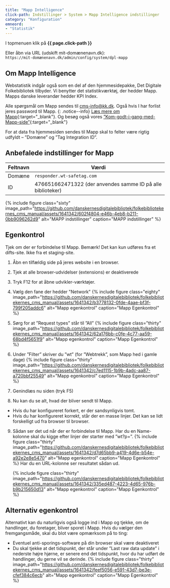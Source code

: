 ```yaml
---
title: "Mapp Intelligence"
click-path: Indstillinger > System > Mapp Intelligence indstillinger
category: "Konfiguration"
emneord: 
- "Statistik"
---
```

I topmenuen klik på **{{ page.click-path }}**

Eller åbn via URL (udskift mit-domænenavn.dk):\
`https://mit-domænenavn.dk/admin/config/system/dpl-mapp`

## Om Mapp Intelligence
Webstatistik indgår også som en del af den hjemmesidepakke, Det Digitale Folkebibliotek tilbyder. Vi benytter det statistikværktøj, der hedder Mapp. Mapps danske leverandør hedder KPI Index.

Alle spørgsmål om Mapp sendes til [cms-info@kk.dk](mailto:cms-info@kk.dk). Også hvis I har forlist jeres password til Mapp.
{: .notice--info}
[Læs mere om Mapp](https://detdigitalefolkebibliotek.dk/section/i-brug-paa-biblioteket/bibliotekernes-web-og-appstatistik){:target="_blank"}. Og besøg også vores [”Kom-godt-i-gang-med-Mapp-side”](https://detdigitalefolkebibliotek.dk/node/103){:target="_blank"}

For at data fra hjemmesiden sendes til Mapp skal to felter være rigtig udfyldt – ”Domæne” og ”Tag
Integration ID”.

## Anbefalede indstillinger for Mapp

|Feltnavn|Værdi|
|---|---|
|Domæne|`responder.wt-safetag.com`|
|ID|476651662471322 (der anvendes samme ID på alle biblioteker)|

{% include figure class="sixty" image_path="https://github.com/danskernesdigitalebibliotek/folkebibliotekernes_cms_manual/assets/1641342/602f4804-e46b-4eb8-b211-0bb9096262d9" alt="MAPP indstillinger" caption="MAPP indstillinger" %} 

## Egenkontrol
Tjek om der er forbindelse til Mapp. Bemærk! Det kan kun udføres fra et difts-site. Ikke fra et staging-site.
1. Åbn en tilfældig side på jeres website i en browser.
2. Tjek at alle browser-udvidelser (extensions) er deaktiverede
3. Tryk F12 for at åbne udvikler-værktøjer.

4. Vælg den fane der hedder "Network"
    {% include figure class="eighty" image_path="https://github.com/danskernesdigitalebibliotek/folkebibliotekernes_cms_manual/assets/1641342/b3778132-0fde-4aae-bf3f-799f205addc6" alt="Mapp egenkontrol" caption="Mapp Egenkontrol" %} 

5. Sørg for at ”Request types” står til ”All”
    {% include figure class="thirty" image_path="https://github.com/danskernesdigitalebibliotek/folkebibliotekernes_cms_manual/assets/1641342/62a176bb-c0fe-4c77-aa59-68bd4f5651f9" alt="Mapp egenkontrol" caption="Mapp Egenkontrol" %} 

6. Under ”Filter” skriver du ”wt” (for ”Webtrekk”, som Mapp hed i gamle dage)
    {% include figure class="thirty" image_path="https://github.com/danskernesdigitalebibliotek/folkebibliotekernes_cms_manual/assets/1641342/c7ed1115-1b9b-4adc-aa87-a720bbf25549" alt="Mapp egenkontrol" caption="Mapp Egenkontrol" %} 

7. Genindlæs nu siden (tryk F5)
8. Nu kan du se alt, hvad der bliver sendt til Mapp.
- Hvis du har konfigureret forkert, er der sandsynligvis tomt.
- Hvis du har konfigureret korrekt, står der en masse linjer. Det kan se lidt forskelligt ud fra browser til browser.

9. Sådan ser det ud når der er forbindelse til Mapp. Har du en Name-kolonne skal du kigge efter linjer der starter med ”wt?p=”.
    {% include figure class="thirty" image_path="https://github.com/danskernesdigitalebibliotek/folkebibliotekernes_cms_manual/assets/1641342/d7d65bb9-a419-4d6e-b54e-a92e2e8e5470" alt="Mapp egenkontrol" caption="Mapp Egenkontrol" %} Har du en URL-kolonne ser resultatet sådan ud.
  
   {% include figure class="thirty" image_path="https://github.com/danskernesdigitalebibliotek/folkebibliotekernes_cms_manual/assets/1641342/335ed487-4223-4d65-976b-b9b215650d13" alt="Mapp egenkontrol" caption="Mapp Egenkontrol" %} 

## Alternativ egenkontrol
Alternativt kan du naturligvis også logge ind i Mapp og tjekke, om de handlinger, du foretager, bliver sporet i Mapp.
Hvis du vælger den fremgangsmåde, skal du blot være opmærksom på to ting:

- Eventuel anti-sporings-software på din browser skal være deaktiveret
- Du skal tjekke at det tidspunkt, der står under ”Last raw data update” i nederste højre hjørne, er senere end det tidspunkt, hvor du har udført de handlinger, du gerne vil se derinde.
   {% include figure class="thirty" image_path="https://github.com/danskernesdigitalebibliotek/folkebibliotekernes_cms_manual/assets/1641342/feef5056-e591-43d7-be3e-cfef384c6ecb" alt="Mapp egenkontrol" caption="Mapp Egenkontrol" %} 

 

